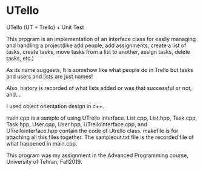 # UTello
UTello (UT + Trello) + Unit Test

This program is an implementation of an interface class for easily managing and handling a project(like add people, add assignments, create a list of tasks, create tasks, move tasks from a list to another, assign tasks, delete tasks, etc.)

As its name suggests, It is somehow like what people do in Trello but tasks and users and lists are just names!

Also  history is recorded of what lists added or was that successful or not, and....

I used object orientation design in c++.

main.cpp is a sample of using UTrello interface. List.cpp, List.hpp, Task.cpp, Task.hpp, User.cpp, User.hpp, UTrellointerface.cpp, and UTrellointerface.hpp contain the code of Utrello class. makefile is for attaching all this files together. The sampleout.txt file is the recorded file of what happened in main.cpp.

This program was my assignment in the Advanced Programming course, University of Tehran, Fall2019.
